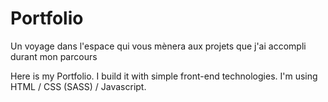 # Portfolio
Un voyage dans l'espace qui vous mènera aux projets que j'ai accompli durant mon parcours 


Here is my Portfolio. I build it with simple front-end technologies.
I'm using HTML / CSS (SASS) / Javascript.

